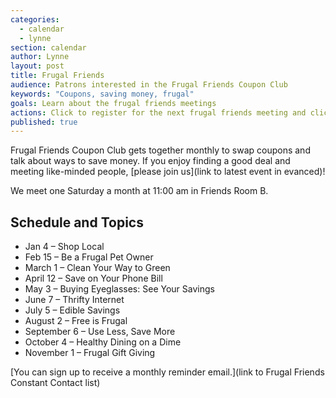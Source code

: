 ```yaml
---
categories: 
  - calendar
  - lynne
section: calendar
author: Lynne
layout: post
title: Frugal Friends
audience: Patrons interested in the Frugal Friends Coupon Club
keywords: "Coupons, saving money, frugal"
goals: Learn about the frugal friends meetings
actions: Click to register for the next frugal friends meeting and click to sign up for monthly reminders
published: true
---
```


Frugal Friends Coupon Club gets together monthly to swap coupons and talk about ways to save money. If you enjoy finding a good deal and meeting like-minded people, [please join us](link to latest event in evanced)!

We meet one Saturday a month at 11:00 am in Friends Room B.

## Schedule and Topics 
- Jan 4 – Shop Local
- Feb 15 – Be a Frugal Pet Owner
- March 1 – Clean Your Way to Green
- April 12 – Save on Your Phone Bill
- May 3 – Buying Eyeglasses: See Your Savings
- June 7 – Thrifty Internet
- July 5 – Edible Savings
- August 2 – Free is Frugal
- September 6 – Use Less, Save More
- October 4 – Healthy Dining on a Dime
- November 1 – Frugal Gift Giving

[You can sign up to receive a monthly reminder email.](link to Frugal Friends Constant Contact list)